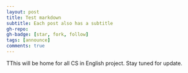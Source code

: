```yaml
---
layout: post
title: Test markdown
subtitle: Each post also has a subtitle
gh-repo: 
gh-badge: [star, fork, follow]
tags: [announce]
comments: true
---
```


TThis will be home for all CS in English project. Stay tuned for update.
